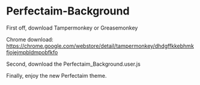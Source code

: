# Perfectaim-Background

First off, download Tampermonkey or Greasemonkey

Chrome download: https://chrome.google.com/webstore/detail/tampermonkey/dhdgffkkebhmkfjojejmpbldmpobfkfo

Second, download the Perfectaim_Background.user.js

Finally, enjoy the new Perfectaim theme.
